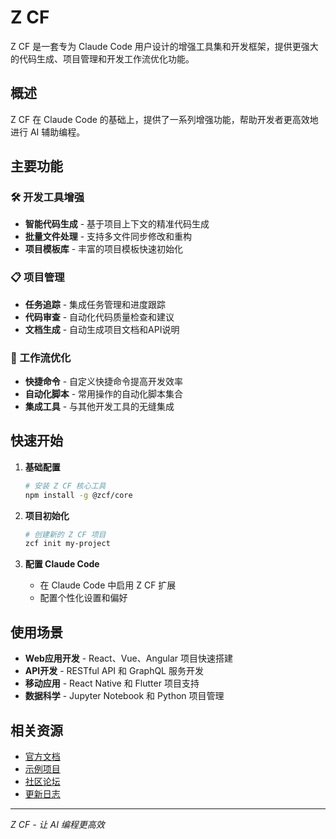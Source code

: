 # Z CF

Z CF 是一套专为 Claude Code 用户设计的增强工具集和开发框架，提供更强大的代码生成、项目管理和开发工作流优化功能。

## 概述

Z CF 在 Claude Code 的基础上，提供了一系列增强功能，帮助开发者更高效地进行 AI 辅助编程。

## 主要功能

### 🛠️ 开发工具增强
- **智能代码生成** - 基于项目上下文的精准代码生成
- **批量文件处理** - 支持多文件同步修改和重构
- **项目模板库** - 丰富的项目模板快速初始化

### 📋 项目管理
- **任务追踪** - 集成任务管理和进度跟踪
- **代码审查** - 自动化代码质量检查和建议
- **文档生成** - 自动生成项目文档和API说明

### 🚀 工作流优化
- **快捷命令** - 自定义快捷命令提高开发效率
- **自动化脚本** - 常用操作的自动化脚本集合
- **集成工具** - 与其他开发工具的无缝集成

## 快速开始

1. **基础配置**
   ```bash
   # 安装 Z CF 核心工具
   npm install -g @zcf/core
   ```

2. **项目初始化**
   ```bash
   # 创建新的 Z CF 项目
   zcf init my-project
   ```

3. **配置 Claude Code**
   - 在 Claude Code 中启用 Z CF 扩展
   - 配置个性化设置和偏好

## 使用场景

- **Web应用开发** - React、Vue、Angular 项目快速搭建
- **API开发** - RESTful API 和 GraphQL 服务开发
- **移动应用** - React Native 和 Flutter 项目支持
- **数据科学** - Jupyter Notebook 和 Python 项目管理

## 相关资源

- [官方文档](https://zcf.dev/docs)
- [示例项目](https://github.com/zcf/examples)
- [社区论坛](https://community.zcf.dev)
- [更新日志](./changelog.md)

---

*Z CF - 让 AI 编程更高效*